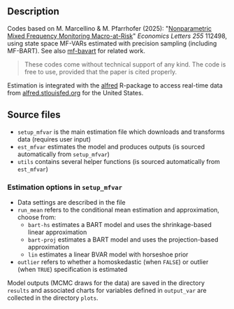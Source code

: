 ## Description
Codes based on M. Marcellino & M. Pfarrhofer (2025): "[Nonparametric Mixed Frequency Monitoring Macro-at-Risk](https://doi.org/10.1016/j.econlet.2025.112498)" _Economics Letters_ *255* 112498, using state space MF-VARs estimated with precision sampling (including MF-BART). See also [mf-bavart](https://github.com/mpfarrho/mf-bavart) for related work.

> These codes come without technical support of any kind. The code is free to use, provided that the paper is cited properly.

Estimation is integrated with the [alfred](https://cran.r-project.org/web/packages/alfred/index.html) R-package to access real-time data from [alfred.stlouisfed.org](https://alfred.stlouisfed.org) for the United States.

## Source files
- `setup_mfvar` is the main estimation file which downloads and transforms data (requires user input)
- `est_mfvar` estimates the model and produces outputs (is sourced automatically from `setup_mfvar`)
- `utils` contains several helper functions (is sourced automatically from `est_mfvar`)

### Estimation options in `setup_mfvar`
- Data settings are described in the file
- `run_mean` refers to the conditional mean estimation and approximation, choose from:
  - `bart-hs` estimates a BART model and uses the shrinkage-based linear approximation
  - `bart-proj` estimates a BART model and uses the projection-based approximation
  - `lin` estimates a linear BVAR model with horseshoe prior
 - `outlier` refers to whether a homoskedastic (when `FALSE`) or outlier (when `TRUE`) specification is estimated

Model outputs (MCMC draws for the data) are saved in the directory `results` and associated charts for variables defined in `output_var` are collected in the directory `plots`.
